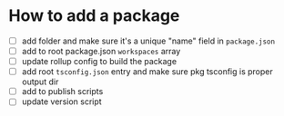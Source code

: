 # How to add a package

- [ ] add folder and make sure it's a unique "name" field in `package.json`
- [ ] add to root package.json `workspaces` array
- [ ] update rollup config to build the package
- [ ] add root `tsconfig.json` entry and make sure pkg tsconfig is proper output dir
- [ ] add to publish scripts
- [ ] update version script